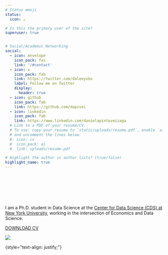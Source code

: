 ```yaml
---
# Status emoji
status:
  icon: ☕️

# Is this the primary user of the site?
superuser: true


# Social/Academic Networking
social:
  - icon: envelope
    icon_pack: fas
    link: '/#contact'
  - icon: x
    icon_pack: fab
    link: https://twitter.com/daleeyoko
    label: Follow me on Twitter
    display:
      header: true
  - icon: github
    icon_pack: fab
    link: https://github.com/dapivei
  - icon: linkedin
    icon_pack: fab
    link: https://www.linkedin.com/danielapintoveizaga
  # Link to a PDF of your resume/CV.
  # To use: copy your resume to `static/uploads/resume.pdf`, enable `ai` icons in `params.yaml`,
  # and uncomment the lines below.
  #- icon: cv
  #  icon_pack: ai
  #  link: uploads/resume.pdf

# Highlight the author in author lists? (true/false)
highlight_name: true
---
```


<br>
<br>
<br>
<br>
<br>


I am a Ph.D. student in Data Science at the [Center for Data Science (CDS) at New York University](https://cds.nyu.edu/), working in the intersection of Economics and Data Science. 

<a class="btn btn-outline-primary btn-page-header" href="/static/uploads/resume.pdf" target="_blank" rel="noopener">DOWNLOAD CV</a>


<div>
  <a class="background-img" href="#img1"><img id="img1" src="https://github.com/dapivei/dapivei.github.io/main/images/mountains.jpg" /></a>
</div>
  

{style="text-align: justify;"}

